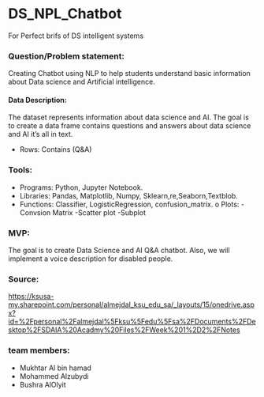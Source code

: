 # DS_NPL_Chatbot
For Perfect brifs of DS intelligent systems
### Question/Problem statement:

Creating Chatbot using NLP to help students understand basic information about Data science and Artificial intelligence.

#### Data Description: 
The dataset represents information about data science and AI. The goal is to create a data frame contains questions and answers about data science and AI it’s all in text.
* Rows: Contains (Q&A)
### Tools: 
- Programs: Python, Jupyter Notebook.
- Libraries: Pandas, Matplotlib, Numpy, Sklearn,re,Seaborn,Textblob.
- Functions: Classifier, LogisticRegression, confusion_matrix.
o	Plots:
-Convsion Matrix
-Scatter plot
-Subplot

### MVP: 
The goal is to create Data Science and AI Q&A chatbot. Also, we will implement a voice
    description for disabled people.
### Source: 
https://ksusa-my.sharepoint.com/personal/almejdal_ksu_edu_sa/_layouts/15/onedrive.aspx?id=%2Fpersonal%2Falmejdal%5Fksu%5Fedu%5Fsa%2FDocuments%2FDesktop%2FSDAIA%20Acadmy%20Files%2FWeek%201%2D2%2FNotes

### team members:
- Mukhtar Al bin hamad
- Mohammed Alzubydi
- Bushra AlOlyit
